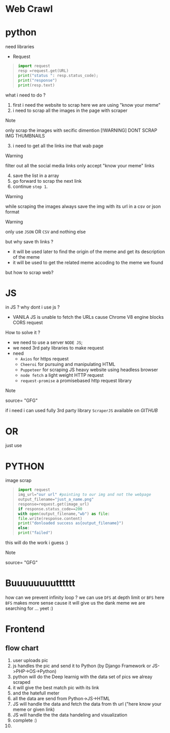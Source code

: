 # Web Crawl

# python
need libraries
- Request 

>``` python
> import request
> resp =request.get(URL)
> print("status ": resp.status_code);
> print("response")
> print(resp.text)
>```




what i need to do ?
1. first i need the website to scrap here we are using "know your meme"
2.  i need to scrap all the images in the page with scraper
  > [!NOTE] 
  > only scrap the images with secific dimention 
  > [!WARNING] 
  > DONT SCRAP IMG THUMBNAILS
3. i need to get all the links ine that wab page 
 > [!WARNING] 
 > filter out all the social media linksonly accept "know your meme" links
4. save the list in a array 
5. go forward to scrap the next link
6. continue `step 1`. 


> [!WARNING]
> while scraping the images always save the img with its url in a csv or json format 

> [!WARNING] 
> only use `JSON` OR `CSV` and nothing else

but why save th links ?
- it will be used later to find the origin of the meme and get its description of the meme
- it will be used to get the related meme accoding to the meme we found


but how to scrap web?
# JS
in JS ?
why dont i use js ?
- VANILA JS is unable to fetch the URLs cause Chrome V8 engine blocks CORS request 

How to solve it ?
- we need to use a server `NODE JS`;
- we need 3rd paty libraries to make request 
- need 
  - `Axios` for https request
  - `Cheeroi` for pursuing and manipulating HTML
  - `Puppeteer` for scraping JS heavy website using headless browser
  - `node fetch` a light weight HTTP request 
  - `request-promise` a promisebased http request library

> [!NOTE] 
> source= "GFG"

if i need i can used fully 3rd party library
`ScraperJS` available on *GITHUB*



# OR 
just use 

# PYTHON
image scrap

>``` python
> import request 
> img_url="our url" #pointing to our img and not the webpage 
> output_filename="just_a_name.png"
> response=request.get(image_url)
> if response.status_code==200
> with open(output_filename,"wb") as file:
> file.write(response.content)
> print("donloaded success as{output_filename}")
> else:
> print("failed")
>```

this will do the work i guess :)

> [!NOTE] 
> source= "GFG"

# Buuuuuuuutttttt
how can we prevent infinity loop ?
we can use `DFS` at depth limit or 
`BFS`
here `BFS` makes more sense cause it will give us the dank meme we are searching for ... yeet :)


# Frontend 

## flow chart
1. user uploads pic
2. js handles the pic and send it to Python (by Django Framework or JS->PHP->OS->Python)
3. python will do the Deep learnig with the data set of pics we alreay scraped 
4. it will give the best match pic with its link 
5. and the hatefull meter 
6. all the data are send from Python->JS->HTML
7. JS will handle the data and fetch the data from th url ("here know your meme or given link)
8. JS will handle the the data handeling and visualization 
9. complete :) 
10.





